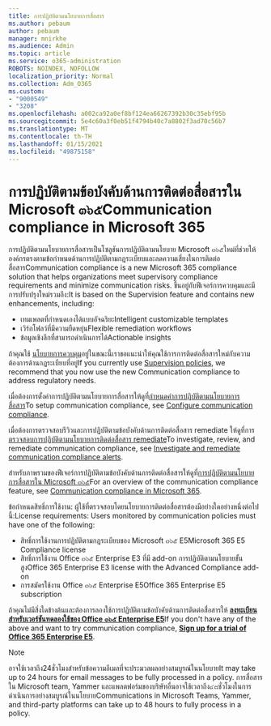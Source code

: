 ```yaml
---
title: การปฏิบัติตามนโยบายการสื่อสาร
ms.author: pebaum
author: pebaum
manager: mnirkhe
ms.audience: Admin
ms.topic: article
ms.service: o365-administration
ROBOTS: NOINDEX, NOFOLLOW
localization_priority: Normal
ms.collection: Adm_O365
ms.custom:
- "9000549"
- "3208"
ms.openlocfilehash: a002ca92a0ef8bf124ea66267392b30c35ebf95b
ms.sourcegitcommit: 5e4c60a3f0eb51f4794b40c7a8802f3ad70c56b7
ms.translationtype: MT
ms.contentlocale: th-TH
ms.lasthandoff: 01/15/2021
ms.locfileid: "49875158"
---
```

# <a name="communication-compliance-in-microsoft-365"></a><span data-ttu-id="c3b28-102">การปฏิบัติตามข้อบังคับด้านการติดต่อสื่อสารใน Microsoft ๓๖๕</span><span class="sxs-lookup"><span data-stu-id="c3b28-102">Communication compliance in Microsoft 365</span></span>

<span data-ttu-id="c3b28-103">การปฏิบัติตามนโยบายการสื่อสารเป็นโซลูชันการปฏิบัติตามนโยบาย Microsoft ๓๖๕ใหม่ที่ช่วยให้องค์กรตรงตามข้อกำหนดด้านการปฏิบัติตามกฎระเบียบและลดความเสี่ยงในการติดต่อสื่อสาร</span><span class="sxs-lookup"><span data-stu-id="c3b28-103">Communication compliance is a new Microsoft 365 compliance solution that helps organizations meet supervisory compliance requirements and minimize communication risks.</span></span> <span data-ttu-id="c3b28-104">ขึ้นอยู่กับฟีเจอร์การควบคุมและมีการปรับปรุงใหม่รวมถึง:</span><span class="sxs-lookup"><span data-stu-id="c3b28-104">It is based on the Supervision feature and contains new enhancements, including:</span></span>

- <span data-ttu-id="c3b28-105">เทมเพลตที่กำหนดเองได้แบบอัจฉริยะ</span><span class="sxs-lookup"><span data-stu-id="c3b28-105">Intelligent customizable templates</span></span>
- <span data-ttu-id="c3b28-106">เวิร์กโฟลว์ที่มีความยืดหยุ่น</span><span class="sxs-lookup"><span data-stu-id="c3b28-106">Flexible remediation workflows</span></span>
- <span data-ttu-id="c3b28-107">ข้อมูลเชิงลึกที่สามารถดำเนินการได้</span><span class="sxs-lookup"><span data-stu-id="c3b28-107">Actionable insights</span></span>

<span data-ttu-id="c3b28-108">ถ้าคุณใช้ [นโยบายการควบคุม](https://docs.microsoft.com/microsoft-365/compliance/supervision-policies)อยู่ในขณะนี้เราขอแนะนำให้คุณใช้การการติดต่อสื่อสารใหม่กับความต้องการด้านกฎระเบียบที่อยู่</span><span class="sxs-lookup"><span data-stu-id="c3b28-108">If you currently use [Supervision policies](https://docs.microsoft.com/microsoft-365/compliance/supervision-policies), we recommend that you now use the new Communication compliance to address regulatory needs.</span></span>

<span data-ttu-id="c3b28-109">เมื่อต้องการตั้งค่าการปฏิบัติตามนโยบายการสื่อสารให้ดูที่[กำหนดค่าการปฏิบัติตามนโยบายการสื่อสาร](https://docs.microsoft.com/microsoft-365/compliance/communication-compliance-configure)</span><span class="sxs-lookup"><span data-stu-id="c3b28-109">To setup communication compliance, see [Configure communication compliance](https://docs.microsoft.com/microsoft-365/compliance/communication-compliance-configure).</span></span>

<span data-ttu-id="c3b28-110">เมื่อต้องการตรวจสอบรีวิวและการปฏิบัติตามข้อบังคับด้านการติดต่อสื่อสาร remediate ให้ดูที่การ[ตรวจสอบการปฏิบัติตามนโยบายการติดต่อสื่อสาร remediate](https://docs.microsoft.com/microsoft-365/compliance/communication-compliance-investigate-remediate)</span><span class="sxs-lookup"><span data-stu-id="c3b28-110">To investigate, review, and remediate communication compliance, see [Investigate and remediate communication compliance alerts](https://docs.microsoft.com/microsoft-365/compliance/communication-compliance-investigate-remediate).</span></span>

<span data-ttu-id="c3b28-111">สำหรับภาพรวมของฟีเจอร์การปฏิบัติตามข้อบังคับด้านการติดต่อสื่อสารให้ดูที่[การปฏิบัติตามนโยบายการสื่อสารใน Microsoft ๓๖๕](https://docs.microsoft.com/microsoft-365/compliance/communication-compliance)</span><span class="sxs-lookup"><span data-stu-id="c3b28-111">For an overview of the communication compliance feature, see [Communication compliance in Microsoft 365](https://docs.microsoft.com/microsoft-365/compliance/communication-compliance).</span></span>

<span data-ttu-id="c3b28-112">ข้อกำหนดสิทธิ์การใช้งาน: ผู้ใช้ที่ตรวจสอบโดยนโยบายการติดต่อสื่อสารต้องมีอย่างใดอย่างหนึ่งต่อไปนี้:</span><span class="sxs-lookup"><span data-stu-id="c3b28-112">License requirements: Users monitored by communication policies must have one of the following:</span></span>

- <span data-ttu-id="c3b28-113">สิทธิ์การใช้งานการปฏิบัติตามกฎระเบียบของ Microsoft ๓๖๕ E5</span><span class="sxs-lookup"><span data-stu-id="c3b28-113">Microsoft 365 E5 Compliance license</span></span>
- <span data-ttu-id="c3b28-114">สิทธิ์การใช้งาน Office ๓๖๕ Enterprise E3 ที่มี add-on การปฏิบัติตามนโยบายขั้นสูง</span><span class="sxs-lookup"><span data-stu-id="c3b28-114">Office 365 Enterprise E3 license with the Advanced Compliance add-on</span></span>
- <span data-ttu-id="c3b28-115">การสมัครใช้งาน Office ๓๖๕ Enterprise E5</span><span class="sxs-lookup"><span data-stu-id="c3b28-115">Office 365 Enterprise E5 subscription</span></span>

<span data-ttu-id="c3b28-116">ถ้าคุณไม่มีสิ่งใดข้างต้นและต้องการลองใช้การปฏิบัติตามข้อบังคับด้านการติดต่อสื่อสารให้ **[ลงทะเบียนสำหรับเวอร์ชันทดลองใช้ของ Office ๓๖๕ Enterprise E5](https://go.microsoft.com/fwlink/p/?LinkID=698279)**</span><span class="sxs-lookup"><span data-stu-id="c3b28-116">If you don't have any of the above and want to try communication compliance, **[Sign up for a trial of Office 365 Enterprise E5](https://go.microsoft.com/fwlink/p/?LinkID=698279)**.</span></span>

> [!NOTE]
> <span data-ttu-id="c3b28-117">อาจใช้เวลาถึง24ชั่วโมงสำหรับข้อความอีเมลที่จะประมวลผลอย่างสมบูรณ์ในนโยบาย</span><span class="sxs-lookup"><span data-stu-id="c3b28-117">It may take up to 24 hours for email messages to be fully processed in a policy.</span></span> <span data-ttu-id="c3b28-118">การสื่อสารใน Microsoft team, Yammer และแพลตฟอร์มของบริษัทอื่นอาจใช้เวลาถึง๔๘ชั่วโมงในการดำเนินการอย่างสมบูรณ์ในนโยบาย</span><span class="sxs-lookup"><span data-stu-id="c3b28-118">Communications in Microsoft Teams, Yammer, and third-party platforms can take up to 48 hours to fully process in a policy.</span></span>
